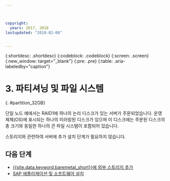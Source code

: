 ```yaml
---



copyright:
  years: 2017, 2018
lastupdated: "2018-02-08"


---
```


{:shortdesc: .shortdesc}
{:codeblock: .codeblock}
{:screen: .screen}
{:new_window: target="_blank"}
{:pre: .pre}
{:table: .aria-labeledby="caption"}

# 3. 파티셔닝 및 파일 시스템
{: #partition_32GB}

단일 노드 예에서는 RAID1에 하나의 논리 디스크가 있는 서버가 주문되었습니다. 운영 체제(OS)에 표시되는 하나의 미러링된 디스크가 있으며 이 디스크에는 주문된 디스크의 총 크기와 동일한 하나의 큰 파일 시스템이 포함되어 있습니다.

스토리지와 관련하여 서버에 추가 설치 단계가 필요하지 않습니다.

## 다음 단계

  * [{{site.data.keyword.baremetal_short}}에 외부 스토리지 추가](/docs/infrastructure/sap-netweaver-ms-qrg/ms-provisioning-external-storage-to-your-server.html)
  * [SAP 애플리케이션 및 소프트웨어 설치](/docs/infrastructure/sap-netweaver-ms-qrg/ms-installing-your-SAP-landscape.html)
